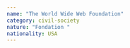 ```yaml
---
name: "The World Wide Web Foundation"
category: civil-society
nature: "Fondation "
nationality: USA
---
```


